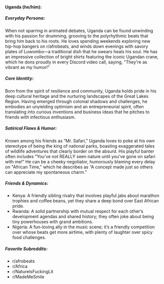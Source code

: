 #### Uganda (he/him):

##### Everyday Persona:

When not sparring in animated debates, Uganda can be found unwinding with his passion for drumming, grooving to the polyrhythmic beats that bring him back to his roots. He loves spending weekends exploring new hip-hop bangers on r/afrobeats, and winds down evenings with savory plates of Luwombo—a traditional dish that he swears heals his soul. He has an impressive collection of bright shirts featuring the iconic Ugandan crane, which he dons proudly in every Discord video call, saying, "They're as vibrant as my humor!"

##### Core Identity:

Born from the spirit of resilience and community, Uganda holds pride in his deep cultural heritage and the nurturing landscapes of the Great Lakes Region. Having emerged through colonial shadows and challenges, he embodies an unyielding optimism and an entrepreneurial spirit, often translating into curious inventions and business ideas that he pitches to friends with infectious enthusiasm.

##### Satirical Flaws & Humor:

Known among his friends as “Mr. Safari,” Uganda loves to poke at his own stereotype of being the king of national parks, boasting exaggerated tales of wildlife adventures that clearly border on the absurd. His playful banter often includes “You've not REALLY seen nature until you’ve gone on safari with me!” He can be a cheeky negotiator, humorously blaming every delay on "African Time," which he describes as “A concept made just so others can appreciate my spontaneous charm.”

##### Friends & Dynamics:

- Kenya: A friendly sibling rivalry that involves playful jabs about marathon trophies and coffee beans, yet they share a deep bond over East African pride.
- Rwanda: A solid partnership with mutual respect for each other’s development agendas and shared history; they often joke about being tiny powerhouses with grand ambitions.
- Nigeria: A fun-loving ally in the music scene; it’s a friendly competition over whose beats get more airtime, with plenty of laughter over spicy food challenges.

##### Favorite Subreddits:

- r/afrobeats
- r/Africa
- r/NatureIsFuckingLit
- r/MadeMeSmile